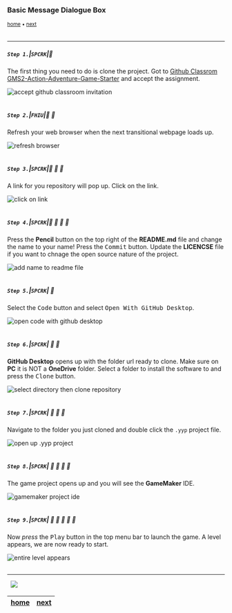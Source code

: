 <img src="https://via.placeholder.com/1000x4/45D7CA/45D7CA" alt="drawing" height="4px"/>

### Basic Message Dialogue Box

<sub>[home](../README.md#user-content-gms2-ue4-space-rocks) • [next](../room-size/README.md#user-content-room-size)</sub>

<img src="https://via.placeholder.com/1000x4/45D7CA/45D7CA" alt="drawing" height="4px"/>



<br>

---


##### `Step 1.`\|`SPCRK`|:small_blue_diamond:

The first thing you need to do is clone the project.  Got to [Github Classrom GMS2-Action-Adventure-Game-Starter](https://classroom.github.com/a/jbdkir0E) and accept the assignment.

![accept github classroom invitation](images/AcceptGitHubClassroom.png)

<img src="https://via.placeholder.com/500x2/45D7CA/45D7CA" alt="drawing" height="2px" alt = ""/>

##### `Step 2.`\|`FHIU`|:small_blue_diamond: :small_blue_diamond: 

Refresh your web browser when the next transitional webpage loads up.

![refresh browser](images/refreshBrowser.png)

<img src="https://via.placeholder.com/500x2/45D7CA/45D7CA" alt="drawing" height="2px" alt = ""/>

##### `Step 3.`\|`SPCRK`|:small_blue_diamond: :small_blue_diamond: :small_blue_diamond:

A link for you repository will pop up.  Click on the link.

![click on link](images/linkToGitHub.png)

<img src="https://via.placeholder.com/500x2/45D7CA/45D7CA" alt="drawing" height="2px" alt = ""/>

##### `Step 4.`\|`SPCRK`|:small_blue_diamond: :small_blue_diamond: :small_blue_diamond: :small_blue_diamond:

Press the **Pencil** button on the top right of the **README.md** file and change the name to your name!  Press the <kbd>Commit</kbd> button. Update the **LICENCSE** file if you want to chnage the open source nature of the project.

![add name to readme file](images/editREADME.png)

<img src="https://via.placeholder.com/500x2/45D7CA/45D7CA" alt="drawing" height="2px" alt = ""/>

##### `Step 5.`\|`SPCRK`| :small_orange_diamond:

Select the <kbd>Code</kbd> button and select <kbd>Open With GitHub Desktop</kbd>.

![open code with github desktop](images/openVS.png)

<img src="https://via.placeholder.com/500x2/45D7CA/45D7CA" alt="drawing" height="2px" alt = ""/>

##### `Step 6.`\|`SPCRK`| :small_orange_diamond: :small_blue_diamond:

**GitHub Desktop** opens up with the folder url ready to clone.  Make sure on **PC** it is NOT a **OneDrive** folder. Select a folder to install the software to and press the <kbd>Clone</kbd> button.

![select directory then clone repository](images/cloneRepository.png)

<img src="https://via.placeholder.com/500x2/45D7CA/45D7CA" alt="drawing" height="2px" alt = ""/>

##### `Step 7.`\|`SPCRK`| :small_orange_diamond: :small_blue_diamond: :small_blue_diamond:

Navigate to the folder you just cloned and double click the `.yyp` project file.

![open up .yyp project](images/openProject.png)

<img src="https://via.placeholder.com/500x2/45D7CA/45D7CA" alt="drawing" height="2px" alt = ""/>

##### `Step 8.`\|`SPCRK`| :small_orange_diamond: :small_blue_diamond: :small_blue_diamond: :small_blue_diamond:

The game project opens up and you will see the **GameMaker** IDE.

![gamemaker project ide](images/gameProject.png)

<img src="https://via.placeholder.com/500x2/45D7CA/45D7CA" alt="drawing" height="2px" alt = ""/>

##### `Step 9.`\|`SPCRK`| :small_orange_diamond: :small_blue_diamond: :small_blue_diamond: :small_blue_diamond: :small_blue_diamond:

Now *press* the <kbd>Play</kbd> button in the top menu bar to launch the game. A level appears, we are now ready to start.

![entire level appears](images/gameAppears.png)

<img src="https://via.placeholder.com/500x2/45D7CA/45D7CA" alt="drawing" height="2px" alt = ""/>

___


<img src="https://via.placeholder.com/1000x4/dba81a/dba81a" alt="drawing" height="4px" alt = ""/>

<img src="https://via.placeholder.com/1000x100/45D7CA/000000/?text=Next Up - Room Size">

<img src="https://via.placeholder.com/1000x4/dba81a/dba81a" alt="drawing" height="4px" alt = ""/>

| [home](../README.md#user-content-gms2-ue4-space-rocks) | [next](../room-size/README.md#user-content-room-size)|
|---|---|
